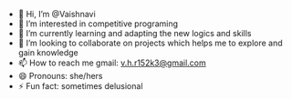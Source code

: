 - 👋 Hi, I’m @Vaishnavi
- 👀 I’m interested in competitive programing
- 🌱 I’m currently learning and adapting the new logics and skills 
- 💞️ I’m looking to collaborate on projects which helps me to explore and gain knowledge
- 📫 How to reach me gmail: v.h.r152k3@gmail.com
- 😄 Pronouns: she/hers
- ⚡ Fun fact: sometimes delusional 

<!---
VaishnaviHR12/VaishnaviHR12 is a ✨ special ✨ repository because its `README.md` (this file) appears on your GitHub profile.
You can click the Preview link to take a look at your changes.
--->
